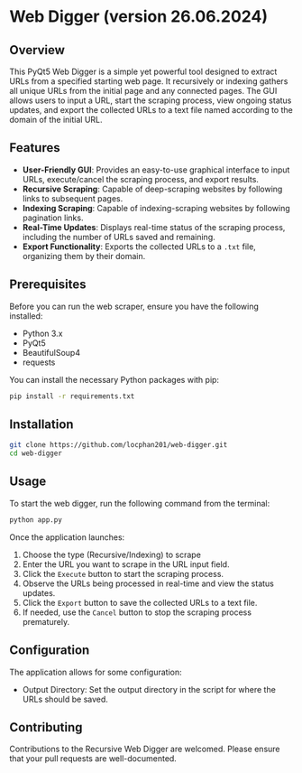 # Web Digger (version 26.06.2024)

## Overview
This PyQt5 Web Digger is a simple yet powerful tool designed to extract URLs from a specified starting web page. It recursively or indexing gathers all unique URLs from the initial page and any connected pages. The GUI allows users to input a URL, start the scraping process, view ongoing status updates, and export the collected URLs to a text file named according to the domain of the initial URL.

## Features
- **User-Friendly GUI**: Provides an easy-to-use graphical interface to input URLs, execute/cancel the scraping process, and export results.
- **Recursive Scraping**: Capable of deep-scraping websites by following links to subsequent pages.
- **Indexing Scraping**: Capable of indexing-scraping websites by following pagination links.
- **Real-Time Updates**: Displays real-time status of the scraping process, including the number of URLs saved and remaining.
- **Export Functionality**: Exports the collected URLs to a `.txt` file, organizing them by their domain.

## Prerequisites
Before you can run the web scraper, ensure you have the following installed:
- Python 3.x
- PyQt5
- BeautifulSoup4
- requests

You can install the necessary Python packages with pip:

```bash
pip install -r requirements.txt
```

## Installation

```bash
git clone https://github.com/locphan201/web-digger.git
cd web-digger
```

## Usage

To start the web digger, run the following command from the terminal:

```bash
python app.py
```

Once the application launches:

1. Choose the type (Recursive/Indexing) to scrape
2. Enter the URL you want to scrape in the URL input field.
3. Click the `Execute` button to start the scraping process.
4. Observe the URLs being processed in real-time and view the status updates.
5. Click the `Export` button to save the collected URLs to a text file.
6. If needed, use the `Cancel` button to stop the scraping process prematurely.

## Configuration

The application allows for some configuration:

- Output Directory: Set the output directory in the script for where the URLs should be saved.

## Contributing

Contributions to the Recursive Web Digger are welcomed. Please ensure that your pull requests are well-documented.